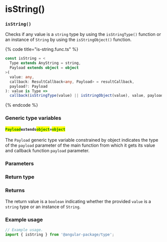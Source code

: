# isString()

### `isString()`

Checks if any value is a `string` type by using the `isStringType()` function or an instance of `String` by using the `isStringObject()` function.

{% code title="is-string.func.ts" %}
```typescript
const isString = <
  Type extends AnyString = string,
  Payload extends object = object
>(
  value: any,
  callback: ResultCallback<any, Payload> = resultCallback,
  payload?: Payload
): value is Type =>
  callback(isStringType(value) || isStringObject(value), value, payload);
```
{% endcode %}

### Generic type variables

#### <mark style="color:green;">**`Payload`**</mark>**`extends`**<mark style="color:green;">**`object`**</mark>**`=`**<mark style="color:green;">**`object`**</mark>

The `Payload` generic type variable constrained by object indicates the type of the `payload` parameter of the main function from which it gets its value and callback function `payload` parameter.

### Parameters

### Return type

### Returns

The return value is a `boolean` indicating whether the provided `value` is a `string` type or an instance of `String`.

### Example usage

```typescript
// Example usage.
import { isString } from '@angular-package/type';

```

